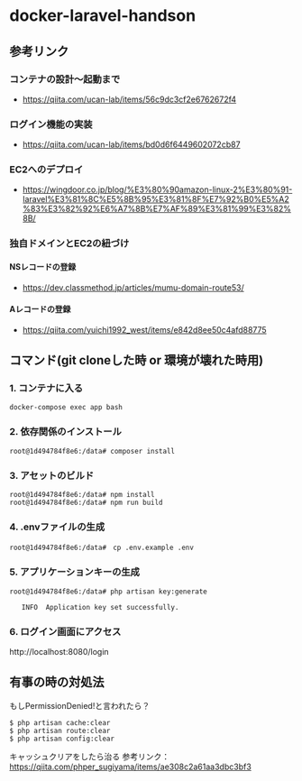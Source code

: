 # docker-laravel-handson

## 参考リンク
### コンテナの設計〜起動まで
- https://qiita.com/ucan-lab/items/56c9dc3cf2e6762672f4

### ログイン機能の実装
- https://qiita.com/ucan-lab/items/bd0d6f6449602072cb87

### EC2へのデプロイ
- https://wingdoor.co.jp/blog/%E3%80%90amazon-linux-2%E3%80%91-laravel%E3%81%8C%E5%8B%95%E3%81%8F%E7%92%B0%E5%A2%83%E3%82%92%E6%A7%8B%E7%AF%89%E3%81%99%E3%82%8B/

### 独自ドメインとEC2の紐づけ 
#### NSレコードの登録
- https://dev.classmethod.jp/articles/mumu-domain-route53/

#### Aレコードの登録
- https://qiita.com/yuichi1992_west/items/e842d8ee50c4afd88775




## コマンド(git cloneした時 or 環境が壊れた時用)

### 1. コンテナに入る
```
docker-compose exec app bash
```

### 2. 依存関係のインストール
```
root@1d494784f8e6:/data# composer install
```

### 3. アセットのビルド

```
root@1d494784f8e6:/data# npm install
root@1d494784f8e6:/data# npm run build 
```

### 4. .envファイルの生成
```
root@1d494784f8e6:/data#　cp .env.example .env
```
  
### 5. アプリケーションキーの生成

```
root@1d494784f8e6:/data# php artisan key:generate

   INFO  Application key set successfully.
```

### 6. ログイン画面にアクセス

http://localhost:8080/login

## 有事の時の対処法

もしPermissionDenied!と言われたら？

```
$ php artisan cache:clear
$ php artisan route:clear
$ php artisan config:clear
```

キャッシュクリアをしたら治る
参考リンク：https://qiita.com/phper_sugiyama/items/ae308c2a61aa3dbc3bf3
